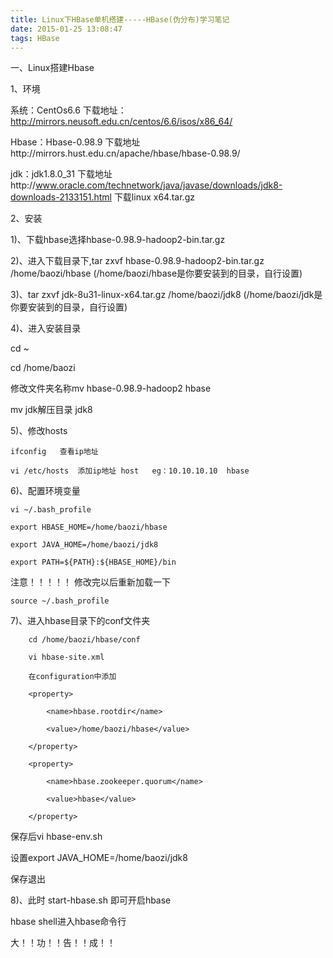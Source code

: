 ```yaml
---
title: Linux下HBase单机搭建-----HBase(伪分布)学习笔记
date: 2015-01-25 13:08:47
tags: HBase
---
```


一、Linux搭建Hbase

1、环境

系统：CentOs6.6     下载地址：http://mirrors.neusoft.edu.cn/centos/6.6/isos/x86_64/

Hbase：Hbase-0.98.9 下载地址http://mirrors.hust.edu.cn/apache/hbase/hbase-0.98.9/

jdk：jdk1.8.0_31    下载地址http://www.oracle.com/technetwork/java/javase/downloads/jdk8-downloads-2133151.html  下载linux x64.tar.gz

2、安装

1)、下载hbase选择hbase-0.98.9-hadoop2-bin.tar.gz

2)、进入下载目录下,tar zxvf hbase-0.98.9-hadoop2-bin.tar.gz /home/baozi/hbase  (/home/baozi/hbase是你要安装到的目录，自行设置)

3)、tar zxvf jdk-8u31-linux-x64.tar.gz /home/baozi/jdk8  (/home/baozi/jdk是你要安装到的目录，自行设置)

4)、进入安装目录 

cd ~

cd /home/baozi

修改文件夹名称mv hbase-0.98.9-hadoop2 hbase

mv jdk解压目录 jdk8

5)、修改hosts
```
ifconfig   查看ip地址

vi /etc/hosts  添加ip地址 host   eg：10.10.10.10  hbase
```
6)、配置环境变量   
```
vi ~/.bash_profile

export HBASE_HOME=/home/baozi/hbase

export JAVA_HOME=/home/baozi/jdk8 

export PATH=${PATH}:${HBASE_HOME}/bin
```
注意！！！！！  修改完以后重新加载一下
```
source ~/.bash_profile    
```
7)、进入hbase目录下的conf文件夹    
```
    cd /home/baozi/hbase/conf

    vi hbase-site.xml

    在configuration中添加

    <property>

        <name>hbase.rootdir</name>

        <value>/home/baozi/hbase</value>

    </property>

    <property>

        <name>hbase.zookeeper.quorum</name>

        <value>hbase</value>

    </property>
```
保存后vi hbase-env.sh

设置export JAVA_HOME=/home/baozi/jdk8

保存退出

8)、此时    start-hbase.sh 即可开启hbase

hbase shell进入hbase命令行

大！！功！！告！！成！！